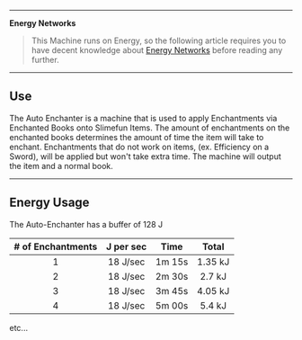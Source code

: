 ***
**Energy Networks**
>This Machine runs on Energy, so the following article requires you to have decent knowledge about [Energy Networks](https://github.com/TheBusyBiscuit/Slimefun4/wiki/Energy-Regulator)
>before reading any further.

***
## Use

The Auto Enchanter is a machine that is used to apply Enchantments via Enchanted Books onto Slimefun Items. The amount of enchantments on the enchanted books determines the amount of time the item will take to enchant. Enchantments that do not work on items, (ex. Efficiency on a Sword), will be applied but won't take extra time. The machine will output the item and a normal book.
***
## Energy Usage

The Auto-Enchanter has a buffer of 128 J

| # of Enchantments | J per sec | Time | Total |
| :-----------------: | :---------: | :----: | :-----: |
|1|18 J/sec|1m 15s|1.35 kJ|
|2|18 J/sec|2m 30s|2.7 kJ|
|3|18 J/sec|3m 45s|4.05 kJ|
|4|18 J/sec|5m 00s|5.4 kJ|
etc...

